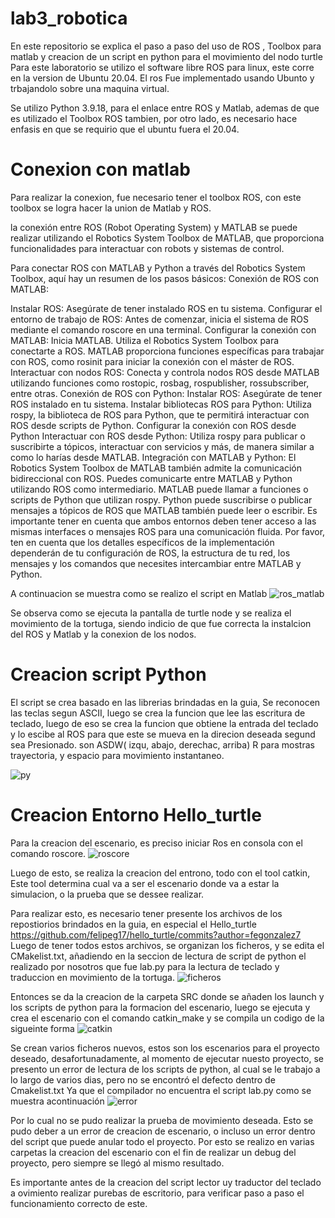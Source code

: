 # lab3_robotica
En este repositorio se explica el paso a paso del uso de ROS , Toolbox para matlab y creacion de un script en python para el movimiento del nodo turtle
Para este laboratorio se utilizo el software libre ROS para linux, este corre en la version de Ubuntu 20.04.
El ros Fue implementado usando Ubunto y trbajandolo sobre una maquina virtual.

Se utilizo Python 3.9.18, para el enlace entre ROS y Matlab, ademas de que es utilizado el Toolbox ROS tambien, por otro lado, es necesario hace enfasis en que se requirio que el ubuntu fuera el 20.04.

# Conexion con matlab

Para realizar la conexion, fue necesario tener el toolbox ROS, con este toolbox se logra hacer la union de Matlab y ROS.

la conexión entre ROS (Robot Operating System) y MATLAB se puede realizar utilizando el Robotics System Toolbox de MATLAB, que proporciona funcionalidades para interactuar con robots y sistemas de control.

Para conectar ROS con MATLAB y Python a través del Robotics System Toolbox, aquí hay un resumen de los pasos básicos:
Conexión de ROS con MATLAB:

Instalar ROS: Asegúrate de tener instalado ROS en tu sistema.
Configurar el entorno de trabajo de ROS: Antes de comenzar, inicia el sistema de ROS mediante el comando roscore en una terminal.
Configurar la conexión con MATLAB:
Inicia MATLAB.
Utiliza el Robotics System Toolbox para conectarte a ROS. MATLAB proporciona funciones específicas para trabajar con ROS, como rosinit para iniciar la conexión con el máster de ROS.
Interactuar con nodos ROS: Conecta y controla nodos ROS desde MATLAB utilizando funciones como rostopic, rosbag, rospublisher, rossubscriber, entre otras.
Conexión de ROS con Python:
Instalar ROS: Asegúrate de tener ROS instalado en tu sistema.
Instalar bibliotecas ROS para Python: Utiliza rospy, la biblioteca de ROS para Python, que te permitirá interactuar con ROS desde scripts de Python.
Configurar la conexión con ROS desde Python
Interactuar con ROS desde Python: Utiliza rospy para publicar o suscribirte a tópicos, interactuar con servicios y más, de manera similar a como lo harías desde MATLAB.
Integración con MATLAB y Python:
El Robotics System Toolbox de MATLAB también admite la comunicación bidireccional con ROS. Puedes comunicarte entre MATLAB y Python utilizando ROS como intermediario.
MATLAB puede llamar a funciones o scripts de Python que utilizan rospy.
Python puede suscribirse o publicar mensajes a tópicos de ROS que MATLAB también puede leer o escribir.
Es importante tener en cuenta que ambos entornos deben tener acceso a las mismas interfaces o mensajes ROS para una comunicación fluida.
Por favor, ten en cuenta que los detalles específicos de la implementación dependerán de tu configuración de ROS, la estructura de tu red, los mensajes y los comandos que necesites intercambiar entre MATLAB y Python.

A continuacion se muestra como se realizo el script en Matlab
![ros_matlab](https://github.com/JuanPabloOrt/lab3_robotica/assets/144562439/1df41383-c720-4144-86c8-169c9b65fabb)


Se observa como se ejecuta la pantalla de turtle node y se realiza el movimiento de la tortuga, siendo indicio de que fue correcta la instalcion del ROS y Matlab y la conexion de los nodos.

# Creacion script Python



El script se crea basado en las librerias brindadas en la guia, Se reconocen las teclas segun ASCII, luego se crea la funcion que lee las escritura de teclado, luego de eso se crea la funcion que obtiene la entrada del teclado y lo escibe al ROS para que este se mueva en la direcion deseada segund sea Presionado. son ASDW( izqu, abajo, derechac, arriba) R para mostras trayectoria, y espacio para movimiento instantaneo.

![py](https://github.com/JuanPabloOrt/lab3_robotica/assets/144562439/5e409677-205a-45a0-8360-95faaafce9d0)


# Creacion Entorno Hello_turtle

Para la creacion del escenario, es preciso iniciar Ros en consola con el comando roscore.
![roscore](https://github.com/JuanPabloOrt/lab3_robotica/assets/144562439/e2496db4-d23f-4c0f-8467-af5925b0705f)

Luego de esto, se realiza la creacion del entrono, todo con el tool catkin, Este tool determina cual va a ser el escenario donde va a estar la simulacion, o la prueba que se dessee realizar.

Para realizar esto, es necesario tener presente los archivos de los repostiorios brindados en la guia, en especial el Hello_turtle https://github.com/felipeg17/hello_turtle/commits?author=fegonzalez7
Luego de tener todos estos archivos, se organizan los ficheros, y se edita el CMakelist.txt, añadiendo en la seccion de lectura de script de python el realizado por nosotros que fue lab.py para la lectura de teclado y traduccion en movimiento de la tortuga. 
![ficheros](https://github.com/JuanPabloOrt/lab3_robotica/assets/144562439/d09d72e3-f4a9-4795-9306-c6816f97f23e)


Entonces se da la creacion de la carpeta SRC donde se añaden los launch y los scripts de python para la formacion del escenario, luego se  ejecuta y crea el escenario con el comando catkin_make y se compila un codigo de la sigueinte forma
![catkin](https://github.com/JuanPabloOrt/lab3_robotica/assets/144562439/b49c3181-da0f-4673-b9ba-8bee279e327f)

Se crean varios ficheros nuevos, estos son los escenarios para el proyecto deseado, desafortunadamente, al momento de ejecutar nuesto proyecto, se presento un error de lectura de los scripts de python, al cual se le trabajo a lo largo de varios dias, pero no se encontró el defecto dentro de Cmakelist.txt  Ya que el compilador no encuentra el script lab.py como se muestra acontinuación
![error](https://github.com/JuanPabloOrt/lab3_robotica/assets/144562439/7d5d8d0c-e7b7-4f3e-9396-3b65b7d00312)

Por lo cual no se pudo realizar la prueba de movimiento deseada. Esto se pudo deber a un error de creacion de escenario, o incluso un error dentro del script que puede anular todo el proyecto. Por esto se realizo en varias carpetas la creacion del escenario con el fin de realizar un debug del proyecto, pero siempre se llegó al mismo resultado. 

Es importante antes de la creacion del script lector uy traductor del teclado a ovimiento realizar purebas de escritorio, para verificar paso a paso el funcionamiento correcto de este.
